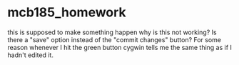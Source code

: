 # mcb185_homework
this is supposed to make something happen
why is this not working?
Is there a "save" option instead of the "commit changes" button? For some reason whenever I hit the green button cygwin tells me the same thing as if I hadn't edited it. 
